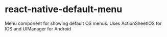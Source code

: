 # react-native-default-menu

Menu component for showing default OS menus. Uses ActionSheetIOS for IOS and UIManager for Android
